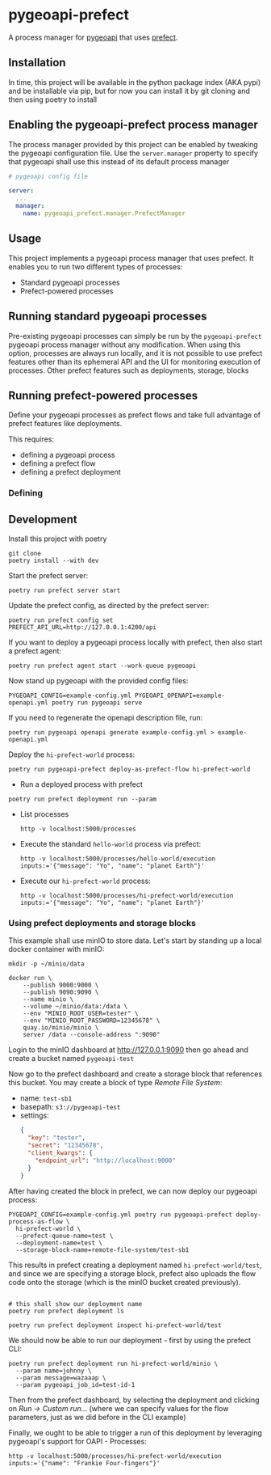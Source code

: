 # pygeoapi-prefect

A process manager for [pygeoapi] that uses [prefect].


[pygeoapi]: https://pygeoapi.io/
[prefect]: https://www.prefect.io/


## Installation

In time, this project will be available in the python package index (AKA pypi) and be installable via pip, but for
now you can install it by git cloning and then using poetry to install


## Enabling the pygeoapi-prefect process manager

The process manager provided by this project can be enabled by tweaking the pygeoapi configuration file. Use the
`server.manager` property to specify that pygeoapi shall use this instead of its default process manager

```yaml
# pygeoapi config file

server:
  ...
  manager:
    name: pygeoapi_prefect.manager.PrefectManager
```


## Usage

This project implements a pygeoapi process manager that uses prefect. It enables you to run two different types of
processes:

- Standard pygeoapi processes
- Prefect-powered processes


## Running standard pygeoapi processes

Pre-existing pygeoapi processes can simply be run by the `pygeoapi-prefect` pygeoapi process manager without any
modification. When using this option, processes are always run locally, and it is not possible to use prefect features
other than its ephemeral API and the UI for monitoring execution of processes. Other prefect features such as
deployments, storage, blocks


## Running prefect-powered processes

Define your pygeoapi processes as prefect flows and take full advantage of prefect features like deployments.

This requires:

- defining a pygeoapi process
- defining a prefect flow
- defining a prefect deployment

### Defining


## Development

Install this project with poetry

```shell
git clone
poetry install --with dev
```

Start the prefect server:

```shell
poetry run prefect server start
```

Update the prefect config, as directed by the prefect server:

```shell
poetry run prefect config set PREFECT_API_URL=http://127.0.0.1:4200/api
```

If you want to deploy a pygeoapi process locally with prefect, then also start a prefect agent:

```shell
poetry run prefect agent start --work-queue pygeoapi
```

Now stand up pygeoapi with the provided config files:

```shell
PYGEOAPI_CONFIG=example-config.yml PYGEOAPI_OPENAPI=example-openapi.yml poetry run pygeoapi serve
```

If you need to regenerate the openapi description file, run:

```shell
poetry run pygeoapi openapi generate example-config.yml > example-openapi.yml
```

Deploy the `hi-prefect-world` process:

```shell
poetry run pygeoapi-prefect deploy-as-prefect-flow hi-prefect-world
```

- Run a deployed process with prefect

```shell
poetry run prefect deployment run --param
```


- List processes

  ```shell
  http -v localhost:5000/processes
  ```

- Execute the standard `hello-world` process via prefect:

  ```shell
  http -v localhost:5000/processes/hello-world/execution inputs:='{"message": "Yo", "name": "planet Earth"}'
  ```

- Execute our `hi-prefect-world` process:

  ```shell
  http -v localhost:5000/processes/hi-prefect-world/execution inputs:='{"message": "Yo", "name": "planet Earth"}'
  ```


### Using prefect deployments and storage blocks

This example shall use minIO to store data. Let's start by standing up a local docker container with minIO:

```shell
mkdir -p ~/minio/data

docker run \
    --publish 9000:9000 \
    --publish 9090:9090 \
    --name minio \
    --volume ~/minio/data:/data \
    --env "MINIO_ROOT_USER=tester" \
    --env "MINIO_ROOT_PASSWORD=12345678" \
    quay.io/minio/minio \
    server /data --console-address ":9090"
```

Login to the minIO dashboard at http://127.0.0.1:9090 then go ahead and create a bucket named `pygeoapi-test`

Now go to the prefect dashboard and create a storage block that references this bucket. You may create a block of type
*Remote File System*:

- name: `test-sb1`
- basepath: `s3://pygeoapi-test`
- settings:
  ```json
  {
    "key": "tester",
    "secret": "12345678",
    "client_kwargs": {
      "endpoint_url": "http://localhost:9000"
    }
  }
  ```

After having created the block in prefect, we can now deploy our pygeoapi process:

```shell
PYGEOAPI_CONFIG=example-config.yml poetry run pygeoapi-prefect deploy-process-as-flow \
  hi-prefect-world \
  --prefect-queue-name=test \
  --deployment-name=test \
  --storage-block-name=remote-file-system/test-sb1
```

This results in prefect creating a deployment named `hi-prefect-world/test`, and since we are specifying a storage
block, prefect also uploads the flow code onto the storage (which is the minIO bucket created previously).

```shell

# this shall show our deployment name
poetry run prefect deployment ls

poetry run prefect deployment inspect hi-prefect-world/test
```

We should now be able to run our deployment - first by using the prefect CLI:

```shell
poetry run prefect deployment run hi-prefect-world/minio \
  --param name=johnny \
  --param message=wazaaap \
  --param pygeoapi_job_id=test-id-1
```

Then from the prefect dashboard, by selecting the deployment and clicking on _Run -> Custom run..._ (where we can
specify values for the flow parameters, just as we did before in the CLI example)

Finally, we ought to be able to trigger a run of this deployment by leveraging pygeoapi's support for OAPI - Processes:

```shell
http -v localhost:5000/processes/hi-prefect-world/execution inputs:='{"name": "Frankie Four-fingers"}'
```

